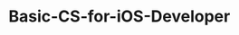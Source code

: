 # Basic-CS-for-iOS-Developer 
 

   
    
   
     
       
  
     
     
        
     
    
  
 
